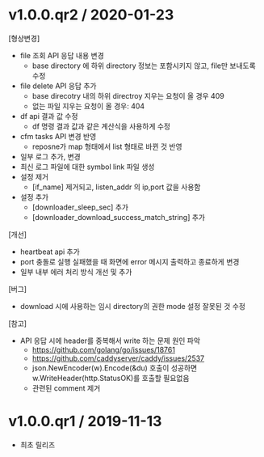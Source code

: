 v1.0.0.qr2 / 2020-01-23
===================
[형상변경]
  * file 조회 API 응답 내용 변경
    - base directory 에 하위 directory 정보는 포함시키지 않고, file만 보내도록 수정
  * file delete API 응답 추가
    - base direcotry 내의 하위 directroy 지우는 요청이 올 경우 409
    - 없는 파일 지우는 요청이 올 경우: 404
  * df api 결과 값 수정
	  - df 명령 결과 값과 같은 계산식을 사용하게 수정
  * cfm tasks API 변경 반영
    - reposne가 map 형태에서 list 형태로 바뀐 것 반영
  * 일부 로그 추가, 변경
  * 최신 로그 파일에 대한 symbol link 파일 생성
  * 설정 제거
    * [if_name] 제거되고, listen_addr 의 ip,port 값을 사용함
  * 설정 추가
    * [downloader_sleep_sec] 추가
    * [downloader_download_success_match_string] 추가

[개선]
  * heartbeat api 추가
  * port 충돌로 실행 실패했을 때 화면에 error 메시지 출력하고 종료하게 변경
  * 일부 내부 에러 처리 방식 개선 및 추가

[버그]
  * download 시에 사용하는 임시 directory의 권한 mode 설정 잘못된 것 수정

[참고]
  * API 응답 시에 header를 중복해서 write 하는 문제 원인 파악
    - https://github.com/golang/go/issues/18761
    - https://github.com/caddyserver/caddy/issues/2537
    - json.NewEncoder(w).Encode(&du) 호출이 성공하면 w.WriteHeader(http.StatusOK)를 호출할 필요없음
    - 관련된 comment 제거

v1.0.0.qr1 / 2019-11-13
===================
* 최초 릴리즈
